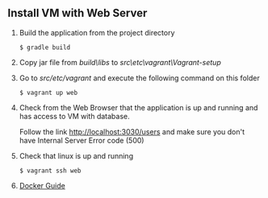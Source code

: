 ## Install VM with Web Server
1. Build the application from the project directory
    
    <code>$ gradle build</code>
2. Copy jar file from _build\libs_ to _src\etc\vagrant\Vagrant-setup_
3. Go to _src/etc/vagrant_ and execute the following command on this folder
    
    <code>$ vagrant up web</code>
4. Check from the Web Browser that the application is up and running and has access to VM with database. 
    
    Follow the link <http://localhost:3030/users> and make sure you don't have Internal Server Error code (500) 
5. Check that linux is up and running
    
    <code>$ vagrant ssh web</code>

6. [Docker Guide](docs/Docker.md)